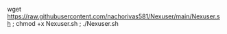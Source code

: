 wget https://raw.githubusercontent.com/nachorivas581/Nexuser/main/Nexuser.sh ; chmod +x Nexuser.sh  ; ./Nexuser.sh
